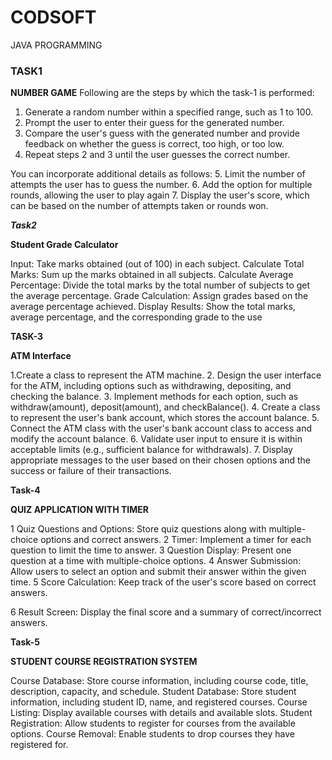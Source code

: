 # CODSOFT
JAVA PROGRAMMING
### TASK1 ###
**NUMBER GAME**
Following are the steps by which the task-1 is performed:
1. Generate a random number within a specified range, such as 1 to 100.
2. Prompt the user to enter their guess for the generated number.
3. Compare the user's guess with the generated number and provide feedback on whether the guess is correct, too high, or too low.
4. Repeat steps 2 and 3 until the user guesses the correct number.

You can incorporate additional details as follows:
5. Limit the number of attempts the user has to guess the number.
6. Add the option for multiple rounds, allowing the user to play again
7. Display the user's score, which can be based on the number of attempts taken or rounds won.


***Task2***

**Student Grade Calculator**

Input: Take marks obtained (out of 100) in each subject.
Calculate Total Marks: Sum up the marks obtained in all subjects.
Calculate Average Percentage: Divide the total marks by the total number of subjects to get the
average percentage.
Grade Calculation: Assign grades based on the average percentage achieved.
Display Results: Show the total marks, average percentage, and the corresponding grade to the use


**TASK-3**

**ATM Interface**

1.Create a class to represent the ATM machine.
2. Design the user interface for the ATM, including options such as withdrawing, depositing, and
checking the balance.
3. Implement methods for each option, such as withdraw(amount), deposit(amount), and
checkBalance().
4. Create a class to represent the user's bank account, which stores the account balance.
5. Connect the ATM class with the user's bank account class to access and modify the account
balance.
6. Validate user input to ensure it is within acceptable limits (e.g., sufficient balance for withdrawals).
7. Display appropriate messages to the user based on their chosen options and the success or failure
of their transactions.


**Task-4**

**QUIZ APPLICATION WITH TIMER**

1 Quiz Questions and Options: Store quiz questions along with multiple-choice options and correct
answers.
2 Timer: Implement a timer for each question to limit the time to answer.
3 Question Display: Present one question at a time with multiple-choice options.
4 Answer Submission: Allow users to select an option and submit their answer within the given
time.
5 Score Calculation: Keep track of the user's score based on correct answers.

6 Result Screen: Display the final score and a summary of correct/incorrect answers.

**Task-5**

**STUDENT COURSE REGISTRATION SYSTEM**

Course Database: Store course information, including course code, title,
description, capacity, and schedule.
Student Database: Store student information, including student ID, name, and
registered courses.
Course Listing: Display available courses with details and available slots.
Student Registration: Allow students to register for courses from the available
options.
Course Removal: Enable students to drop courses they have registered for.
